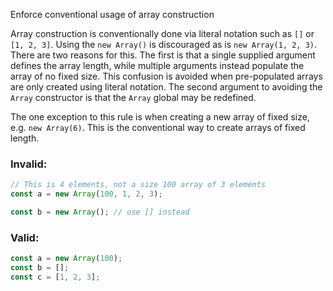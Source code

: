 Enforce conventional usage of array construction

Array construction is conventionally done via literal notation such as `[]` or
`[1, 2, 3]`.  Using the `new Array()` is discouraged as is `new Array(1, 2, 3)`.
There are two reasons for this.  The first is that a single supplied argument defines
the array length, while multiple arguments instead populate the array of no fixed
size.  This confusion is avoided when pre-populated arrays are only created using
literal notation.  The second argument to avoiding the `Array` constructor is that
the `Array` global may be redefined.

The one exception to this rule is when creating a new array of fixed size, e.g.
`new Array(6)`.  This is the conventional way to create arrays of fixed length.

### Invalid:

```typescript
// This is 4 elements, not a size 100 array of 3 elements
const a = new Array(100, 1, 2, 3);

const b = new Array(); // use [] instead
```

### Valid:

```typescript
const a = new Array(100);
const b = [];
const c = [1, 2, 3];
```
